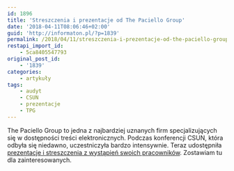 ```yaml
---
id: 1896
title: 'Streszczenia i prezentacje od The Paciello Group'
date: '2018-04-11T08:06:46+02:00'
guid: 'http://informaton.pl/?p=1839'
permalink: /2018/04/11/streszczenia-i-prezentacje-od-the-paciello-group/
restapi_import_id:
    - 5ca8405547793
original_post_id:
    - '1839'
categories:
    - artykuły
tags:
    - audyt
    - CSUN
    - prezentacje
    - TPG
---
```


The Paciello Group to jedna z najbardziej uznanych firm specjalizujących się w dostępności treści elektronicznych. Podczas konferencji CSUN, która odbyła się niedawno, uczestniczyła bardzo intensywnie. Teraz udostępniła [prezentacje i streszczenia z wystąpień swoich pracowników](https://developer.paciellogroup.com/blog/2018/04/slides-tpg-at-csun-2018/). Zostawiam tu dla zainteresowanych.
